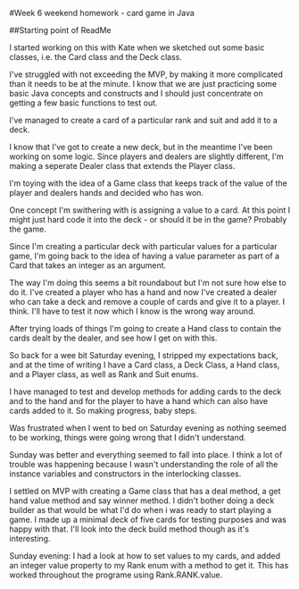 #Week 6 weekend homework - card game in Java

##Starting point of ReadMe

I started working on this with Kate when we sketched out some basic classes, i.e. the Card class and the Deck class. 

I've struggled with not exceeding the MVP, by making it more complicated than it needs to be at the minute. I know that we are just practicing some basic Java concepts and constructs and I should just concentrate on getting a few basic functions to test out.

I've managed to create a card of a particular rank and suit and add it to a deck.

I know that I've got to create a new deck, but in the meantime I've been working on some logic. Since players and dealers are slightly different, I'm making a seperate Dealer class that extends the Player class. 

I'm toying with the idea of a Game class that keeps track of the value of the player and dealers hands and decided who has won.

One concept I'm swithering with is assigning a value to a card. At this point I might just hard code it into the deck - or should it be in the game? Probably the game.

Since I'm creating a particular deck with particular values for a particular game, I'm going back to the idea of having a value parameter as part of a Card that takes an integer as an argument.

The way I'm doing this seems a bit roundabout but I'm not sure how else to do it. I've created a player who has a hand and now I've created a dealer who can take a deck and remove a couple of cards and give it to a player. I think. I'll have to test it now which I know is the wrong way around.

After trying loads of things I'm going to create a Hand class to contain the cards dealt by the dealer, and see how I get on with this.

So back for a wee bit Saturday evening, I stripped my expectations back, and at the time of writing I have a Card class, a Deck Class, a Hand class, and a Player class, as well as Rank and Suit enums.

I have managed to test and develop methods for adding cards to the deck and to the hand and for the player to have a hand which can also have cards added to it. So making progress, baby steps.

Was frustrated when I went to bed on Saturday evening as nothing seemed to be working, things were going wrong that I didn't understand. 

Sunday was better and everything seemed to fall into place. I think a lot of trouble was happening because I wasn't understanding the role of all the instance variables and constructors in the interlocking classes. 

I settled on MVP with creating a Game class that has a deal method, a get hand value method and say winner method. I didn't bother doing a deck builder as that would be what I'd do when i was ready to start playing a game. I made up a minimal deck of five cards for testing purposes and was happy with that. I'll look into the deck build method though as it's interesting.

Sunday evening: I had a look at how to set values to my cards, and added an integer value property to my Rank enum with a method to get it. This has worked throughout the programe using Rank.RANK.value.
